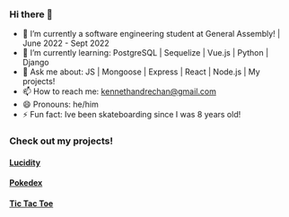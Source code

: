 ### Hi there 👋

- 🔭 I’m currently a software engineering student at General Assembly! | June 2022 - Sept 2022 
- 🌱 I’m currently learning: PostgreSQL | Sequelize | Vue.js | Python | Django
- 💬 Ask me about: JS | Mongoose | Express | React | Node.js | My projects!
- 📫 How to reach me: kennethandrechan@gmail.com
- 😄 Pronouns: he/him
- ⚡ Fun fact: Ive been skateboarding since I was 8 years old! 

### Check out my projects! 
#### [Lucidity](https://lucidity-productivity.herokuapp.com/)
#### [Pokedex](https://pokedexkanto.surge.sh/)
#### [Tic Tac Toe](https://gloomytictactoe.surge.sh/)


